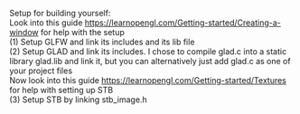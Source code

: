 Setup for building yourself:<br>
Look into this guide https://learnopengl.com/Getting-started/Creating-a-window for help with the setup<br>
(1) Setup GLFW and link its includes and its lib file<br>
(2) Setup GLAD and link its includes. I chose to compile glad.c into a static library glad.lib and link it, but you can alternatively just add glad.c as one of your project files<br>
Now look into this guide https://learnopengl.com/Getting-started/Textures for help with setting up STB<br>
(3) Setup STB by linking stb_image.h<br>
